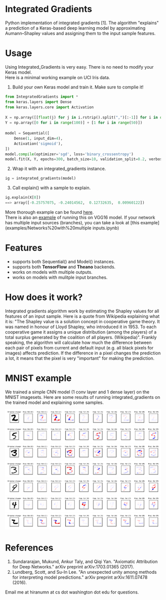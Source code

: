 # Integrated Gradients
Python implementation of integrated gradients [1]. The algorithm "explains" a prediction of a Keras-based deep learning model by approximating Aumann–Shapley values and assigning them to the input sample features. 

# Usage

Using Integrated_Gradients is very easy. There is no need to modify your Keras model.  
Here is a minimal working example on UCI Iris data.

1. Build your own Keras model and train it. Make sure to complie it!
``` Python
from IntegratedGradients import *
from keras.layers import Dense
from keras.layers.core import Activation

X = np.array([[float(j) for j in i.rstrip().split(",")[:-1]] for i in open("iris.data").readlines()][:-1])
Y = np.array([0 for i in range(100)] + [1 for i in range(50)])

model = Sequential([
    Dense(1, input_dim=4),
    Activation('sigmoid'),
])
model.compile(optimizer='sgd', loss='binary_crossentropy')
model.fit(X, Y, epochs=300, batch_size=10, validation_split=0.2, verbose=0)
```

2. Wrap it with an integrated_gradients instance.
``` Python
ig = integrated_gradients(model)
```

3. Call explain() with a sample to explain.
``` Python
ig.explain(X[0])
==> array([-0.25757075, -0.24014562,  0.12732635,  0.00960122])
```

More thorough example can be found [here](examples/example.ipynb).  
There is also an [example](examples/VGG%20example.ipynb) of running this on VGG16 model.
If your network has multiple input sources (branches), you can take a look at [this example](examples/Networks%20with%20multiple inputs.ipynb) 

# Features
- supports both Sequential() and Model() instances.
- supports both **TensorFlow** and **Theano** backends.
- works on models with multiple outputs.
- works on models with mulitple input branches.

# How does it work?

Integrated gradients algorithm work by estimating the Shapley values for all features of an input sample. Here is a quote from Wikipedia explaining what it is: "The Shapley value is a solution concept in cooperative game theory. It was named in honour of Lloyd Shapley, who introduced it in 1953. To each cooperative game it assigns a unique distribution (among the players) of a total surplus generated by the coalition of all players. (Wikipedia)". Frankly speaking, the algorithm will calculate how much the difference between each pair of pixels from current and default input (e.g. all black pixels for images) affects prediction. If the difference in a pixel changes the prediction a lot, it means that the pixel is very "important" for making the prediction.

# MNIST example
We trained a simple CNN model (1 conv layer and 1 dense layer) on the MNIST imagesets. 
Here are some results of running integrated_gradients on the trained model and explaining some samples.

![alt text](notebooks/figures/13206.png)
![alt text](notebooks/figures/13254.png)
![alt text](notebooks/figures/14335.png)
![alt text](notebooks/figures/16328.png)
![alt text](notebooks/figures/18745.png)
![alt text](notebooks/figures/1995.png)
![alt text](notebooks/figures/23525.png)

# References
1. Sundararajan, Mukund, Ankur Taly, and Qiqi Yan. "Axiomatic Attribution for Deep Networks." arXiv preprint arXiv:1703.01365 (2017).
2. Lundberg, Scott, and Su-In Lee. "An unexpected unity among methods for interpreting model predictions." arXiv preprint arXiv:1611.07478 (2016).

Email me at hiranumn at cs dot washington dot edu for questions.
